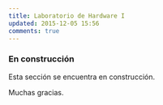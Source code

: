 ```yaml
---
title: Laboratorio de Hardware I
updated: 2015-12-05 15:56
comments: true
---
```


### En construcción

Esta sección se encuentra en construcción. 

Muchas gracias. 
